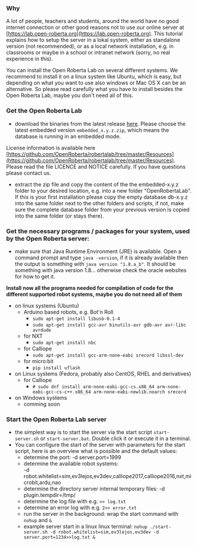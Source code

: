 ### Why
A lot of people, teachers and students, around the world have no good internet connection or other good reasons not to use our online server at [https://lab.open-roberta.org](https://lab.open-roberta.org). This tutorial explains how to setup the server in a lokal system, either as standalone version (not recommended), or as a local network installation, e.g. in classrooms or maybe in a school or intranet network (sorry, no real experience in this).

You can install the Open Roberta Lab on several different systems. We recommend to install it on a linux system like Ubuntu, which is easy, but depending on what you want to use also windows or Mac OS X can be an alternative. So please read carefully what you have to install besides the Open Roberta Lab, maybe you don't need all of this.

### Get the Open Roberta Lab
* download the binaries from the latest release [here](https://github.com/OpenRoberta/robertalab/releases). Please choose the latest embedded version `embedded_x.y.z.zip`, which means the database is running in an embedded mode.  

License information is available here [https://github.com/OpenRoberta/robertalab/tree/master/Resources](https://github.com/OpenRoberta/robertalab/tree/master/Resources). Please read the file LICENCE and NOTICE carefully. If you have questions please contact us.

* extract the zip file and copy the content of the the embedded-x.y.z folder to your desired location, e.g. into a new folder "OpenRobertaLab". If this is your first installation please copy the empty database db-x.y.z into the same folder next to the other folders and scripts, if not, make sure the complete database folder from your previous version is copied into the same folder (or stays there).

### Get the necessary programs / packages for your system, used by the Open Roberta server:
* make sure that Java Runtime Environment (JRE) is available. Open a command prompt and type `java -version`, if it is already available then the output is something with `java version "1.8.a_b"`. It should be something with java version 1.8... otherwise check the oracle websites for how to get it.

**Install now all the programs needed for compilation of code for the different supported robot systems, maybe you do not need all of them**
* on linux systems (Ubuntu)
  * Arduino based robots, e.g. Bot'n Roll
    * `sudo apt-get install libusb-0.1-4`
    * `sudo apt-get install gcc-avr binutils-avr gdb-avr avr-libc avrdude`
  * for NXT
    * `sudo apt-get install nbc`
  * for Calliope
    * `sudo apt-get install gcc-arm-none-eabi srecord libssl-dev`
  * for micro:bit
    * `pip install uflash`
* on Linux systems (Fedora, probably also CentOS, RHEL and derivatives)
  * for Calliope
    * `# sudo dnf install arm-none-eabi-gcc-cs.x86_64 arm-none-eabi-gcc-cs-c++.x86_64 arm-none-eabi-newlib.noarch srecord`
* on Windows systems
  * comming soon

### Start the Open Roberta Lab server
* the simplest way is to start the server via the start script `start-server.sh` or `start-server.bat`. Double click it or execute it in a terminal.
* You can configure the start of the server with parameters for the start script, here is an overview what is possible and the default values:
  * determine the port: -d server.port=1999
  * determine the available robot systems:  
    -d robot.whitelist=sim,ev3lejos,ev3dev,calliope2017,calliope2016,nxt,microbit,ardu,nao
  * determine the directory server internal temporary files: -d plugin.tempdir=/tmp/
  * determine the log file with e.g. `>> log.txt`
  * determine an error log with e.g. `2>> error.txt`
  * run the server in the background: wrap the start command with `nohup` and `&`
  * example server start in a linux linux terminal: `nohup ./start-server.sh -d robot.whitelist=sim,ev3lejos,ev3dev -d server.port=1234>>log.txt &`

  